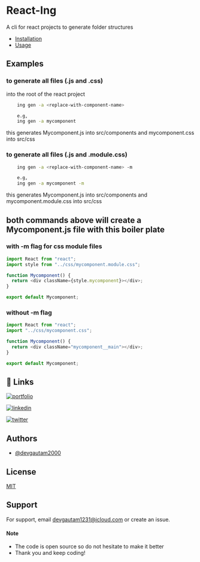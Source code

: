 # React-Ing

A cli for react projects to generate folder structures

- [Installation](https://github.com/DevGautam2000/React_Ing/blob/master/installation.md)
- [Usage](https://github.com/DevGautam2000/React_Ing/blob/master/usage.md)

## Examples

### to generate all files (.js and .css)

into the root of the react project

```bash
    ing gen -a <replace-with-component-name>

    e.g,
    ing gen -a mycomponent
```

this generates Mycomponent.js into src/components
and mycomponent.css into src/css

### to generate all files (.js and .module.css)

```bash
    ing gen -a <replace-with-component-name> -m

    e.g,
    ing gen -a mycomponent -m
```

this generates Mycomponent.js into src/components
and mycomponent.module.css into src/css

## both commands above will create a Mycomponent.js file with this boiler plate

### with -m flag for css module files

```javascript
import React from "react";
import style from "../css/mycomponent.module.css";

function Mycomponent() {
  return <div className={style.mycomponent}></div>;
}

export default Mycomponent;
```

### without -m flag

```javascript
import React from "react";
import "../css/mycomponent.css";

function Mycomponent() {
  return <div className="mycomponent__main"></div>;
}

export default Mycomponent;
```

## 🔗 Links

[![portfolio](https://img.shields.io/badge/my_portfolio-000?style=for-the-badge&logo=ko-fi&logoColor=white)](https://inginer.me/)

[![linkedin](https://img.shields.io/badge/linkedin-0A66C2?style=for-the-badge&logo=linkedin&logoColor=white)](https://www.linkedin.com/in/gautam-chandra-saha-896735205/)

[![twitter](https://img.shields.io/badge/twitter-1DA1F2?style=for-the-badge&logo=twitter&logoColor=white)](https://twitter.com/gautam1200)

## Authors

- [@devgautam2000](https://www.github.com/devgautam2000)

## License

[MIT](https://choosealicense.com/licenses/mit/)

## Support

For support, email devgautam1231@icloud.com or create an issue.

#### Note

- The code is open source so do not hesitate to make it better
- Thank you and keep coding!
